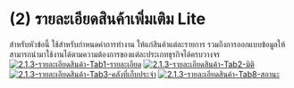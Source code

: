 # (2)    รายละเอียดสินค้าเพิ่มเติม Lite

สำหรับหัวข้อนี้ ใช้สำหรับกำหนดค่าการทำงาน ให้แก่สินค้าแต่ละรายการ
รวมถึงการออกแบบข้อมูลให้สามารถนำมาใช้งานได้ตามความต้องการของแต่ละประเภทธุรกิจได้ครบวางจร
[![2.1.3-รายละเอียดสินค้า-Tab1-รายละเอียด](/images/2.1.3-รายละเอียดสินค้า-Tab1-รายละเอียด.jpg)](/images/2.1.3-รายละเอียดสินค้า-Tab1-รายละเอียด.jpg)
[![2.1.3-รายละเอียดสินค้า-Tab2-มิติ](/images/2.1.3-รายละเอียดสินค้า-Tab2-มิติ.jpg)](/images/2.1.3-รายละเอียดสินค้า-Tab2-มิติ.jpg)
[![2.1.3-รายละเอียดสินค้า-Tab3-คลังที่เก็บประจำ](/images/2.1.3-รายละเอียดสินค้า-Tab3-คลังที่เก็บประจำ.jpg)](/images/2.1.3-รายละเอียดสินค้า-Tab3-คลังที่เก็บประจำ.jpg)
[![2.1.3-รายละเอียดสินค้า-Tab8-สถานะ](/images/2.1.3-รายละเอียดสินค้า-Tab8-สถานะ.jpg)](/images/2.1.3-รายละเอียดสินค้า-Tab8-สถานะ.jpg)  

